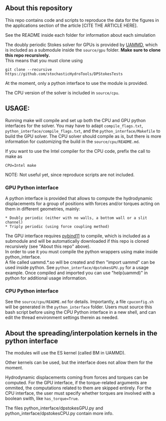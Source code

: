 ## About this repository 

This repo contains code and scripts to reproduce the data for the figures in the applications section of the article [CITE THE ARTICLE HERE].  

See the README inside each folder for information about each simulation  

The doubly periodic Stokes solver for GPUs is provided by [UAMMD](https://github.com/RaulPPelaez/uammd), which is included as a submodule inside the `source/gpu` folder. **Make sure to clone this repo recursively.**  
This means that you must clone using  
```shell
git clone --recursive https://github.com/stochasticHydroTools/DPStokesTests
```
At the moment, only a python interface to use the module is provided.

The CPU version of the solver is included in `source/cpu`.

## USAGE:  

Running make will compile and set up both the CPU and GPU python interfaces for the solver.
You may have to adapt `compile_flags.txt`, `python_interface/compile_flags.txt`, and the `python_interface/Makefile` to build
the GPU solver. The CPU solver should compile as is, but there is more information for customizing the build
in the `source/cpu/README.md`. 

If you want to use the Intel compiler for the CPU code, prefix the call to make as
```shell
CPU=Intel make
```  

NOTE: Not useful yet, since reproduce scripts are not included.
  
### GPU Python interface

A python interface is provided that allows to compute the hydrodynamic displacements for a group of positions with forces and/or torques acting on them in different geometries, mainly:  

	* Doubly periodic (either with no walls, a bottom wall or a slit channel)  
	* Triply periodic (using force coupling method)  

The GPU interface requires [pybind11](https://github.com/pybind/pybind11) to compile, which is included as a submodule and will be automatically downloaded if this repo is cloned recursively (see "About this repo" above).  
In order to use it you must compile the python wrappers using make inside python_interface.  
A file called uammd.*.so will be created and then "import uammd" can be used inside python. 
See `python_interface/dpstokesGPU.py` for a usage example. Once compiled and imported you can use "help(uammd)" in python for additional usage information.  

### CPU Python interface

See the `source/cpu/README.md` for details. Importantly, a file `cpuconfig.sh` will be generated in the `python_interface` folder. 
Users must source this bash script before using the CPU Python interface in a new shell, and can edit the thread environment 
settings therein as needed.

## About the spreading/interpolation kernels in the python interface

The modules will use the ES kernel (called BM in UAMMD).  

Other kernels can be used, but the interface does not allow them for the moment.  

Hydrodynamic displacements coming from forces and torques can be computed. 
For the GPU interface, if the torque-related arguments are ommited, the computations related to them are skipped entirely.
For the CPU interface, the user must specify whether torques are involved with a boolean swith, like `has_torque=True`.

The files python_interface/dpstokesGPU.py and python_interface/dpstokesCPU.py contain more info.  
